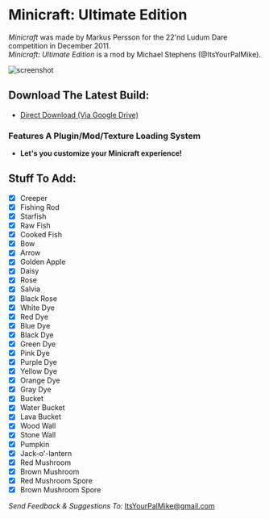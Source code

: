# Minicraft: Ultimate Edition

*Minicraft* was made by Markus Persson for the 22'nd Ludum Dare competition in December 2011.  
*Minicraft: Ultimate Edition* is a mod by Michael Stephens (@ItsYourPalMike).

![screenshot](http://ludumdare.com/compo/wp-content/compo2/87574/398-shot0.png "screenshot")

## Download The Latest Build:
* [Direct Download (Via Google Drive)](https://drive.google.com/open?id=0B7M84SGJhrOOX0taSE4wNDk5WE0)

### Features A Plugin/Mod/Texture Loading System
* **Let's you customize your Minicraft experience!**

## Stuff To Add:
- [x] Creeper 
- [x] Fishing Rod
- [x] Starfish
- [x] Raw Fish
- [x] Cooked Fish
- [x] Bow
- [x] Arrow
- [x] Golden Apple
- [x] Daisy
- [x] Rose
- [x] Salvia
- [x] Black Rose
- [x] White Dye
- [x] Red Dye
- [x] Blue Dye
- [x] Black Dye
- [x] Green Dye
- [x] Pink Dye
- [x] Purple Dye
- [x] Yellow Dye
- [x] Orange Dye
- [x] Gray Dye
- [x] Bucket
- [x] Water Bucket
- [x] Lava Bucket
- [x] Wood Wall
- [x] Stone Wall
- [x] Pumpkin
- [x] Jack-o'-lantern
- [x] Red Mushroom
- [x] Brown Mushroom
- [x] Red Mushroom Spore
- [x] Brown Mushroom Spore

*Send Feedback & Suggestions To:* ItsYourPalMike@gmail.com
